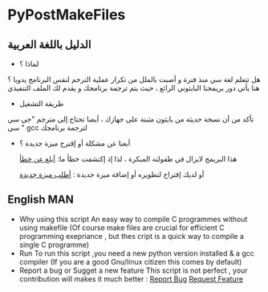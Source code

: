 # PyPostMakeFiles
## الدليل باللغة العربية
- لماذا ؟

 هل تتعلم لغة سي منذ فترة و أصبت بالملل من تكرار عملية الترجم لنفس البرنامج يدويا ؟ هنا يأتي دور بريمجنا البايثوني الرائع ، حيث يتم ترجمة برنامجك و يقدم لك الملف التنفيذي

- طريقة التشغيل
  
 تأكد من أن نسخة حديثة من بايثون مثبتة على جهازك ، أيضا تحتاج إلى مترجم "جي سي سي " gcc لترجمة برنامجك
- أبغنا عن مشكلة أو إقترح ميزة جديدة ؟
  
  هذا البريمج لايزال في طفولته المبكرة ، لذا إذ إكتشفت خطأ ما:
                                                                                           <a href="https://github.com/X00Byte/PyPostMakeFiles/issues">أبلغ عن خطأ</a>

   أو لديك إقتراح لتطويره أو إضافة ميزة جديدة :
                                                                                       <a href="https://github.com/X00Byte/PyPostMakeFiles/issues">أطلب ميزة جديدة</a>
      
## English MAN 
- Why using this script
An easy way to compile C programmes without using makefile (Of course make files are crucial for efficient C programming exepriance , but thes cript is a quick way to compile a single C programme)
- Run
To run this script ,you need a new python version installed & a gcc compiler (If you are a good Gnu/linux citizen this comes by default)
- Report a bug or Sugget a new feature
This script is not perfect , your contribution will makes it much better : 
  <a href="https://github.com/X00Byte/PyPostMakeFiles/issues">Report Bug</a>
  <a href="https://github.com/X00Byte/PyPostMakeFiles/issues">Request Feature</a>
